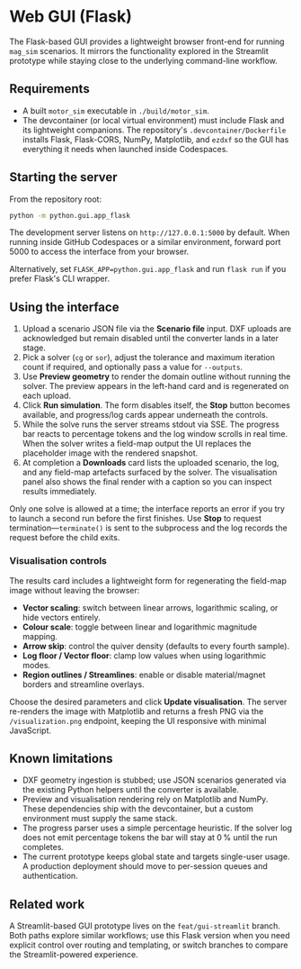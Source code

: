 # Web GUI (Flask)

The Flask-based GUI provides a lightweight browser front-end for running
`mag_sim` scenarios. It mirrors the functionality explored in the Streamlit
prototype while staying close to the underlying command-line workflow.

## Requirements

- A built `motor_sim` executable in `./build/motor_sim`.
- The devcontainer (or local virtual environment) must include Flask and its
  lightweight companions. The repository's `.devcontainer/Dockerfile` installs
  Flask, Flask-CORS, NumPy, Matplotlib, and `ezdxf` so the GUI has everything it
  needs when launched inside Codespaces.

## Starting the server

From the repository root:

```bash
python -m python.gui.app_flask
```

The development server listens on `http://127.0.0.1:5000` by default. When
running inside GitHub Codespaces or a similar environment, forward port 5000 to
access the interface from your browser.

Alternatively, set `FLASK_APP=python.gui.app_flask` and run `flask run` if you
prefer Flask's CLI wrapper.

## Using the interface

1. Upload a scenario JSON file via the **Scenario file** input. DXF uploads are
   acknowledged but remain disabled until the converter lands in a later stage.
2. Pick a solver (`cg` or `sor`), adjust the tolerance and maximum iteration
   count if required, and optionally pass a value for `--outputs`.
3. Use **Preview geometry** to render the domain outline without running the
   solver. The preview appears in the left-hand card and is regenerated on each
   upload.
4. Click **Run simulation**. The form disables itself, the **Stop** button
   becomes available, and progress/log cards appear underneath the controls.
5. While the solve runs the server streams stdout via SSE. The progress bar
   reacts to percentage tokens and the log window scrolls in real time. When the
   solver writes a field-map output the UI replaces the placeholder image with
   the rendered snapshot.
6. At completion a **Downloads** card lists the uploaded scenario, the log, and
   any field-map artefacts surfaced by the solver. The visualisation panel also
   shows the final render with a caption so you can inspect results immediately.

Only one solve is allowed at a time; the interface reports an error if you try
to launch a second run before the first finishes. Use **Stop** to request
termination—`terminate()` is sent to the subprocess and the log records the
request before the child exits.

### Visualisation controls

The results card includes a lightweight form for regenerating the field-map
image without leaving the browser:

- **Vector scaling**: switch between linear arrows, logarithmic scaling, or hide
  vectors entirely.
- **Colour scale**: toggle between linear and logarithmic magnitude mapping.
- **Arrow skip**: control the quiver density (defaults to every fourth sample).
- **Log floor / Vector floor**: clamp low values when using logarithmic modes.
- **Region outlines / Streamlines**: enable or disable material/magnet borders
  and streamline overlays.

Choose the desired parameters and click **Update visualisation**. The server
re-renders the image with Matplotlib and returns a fresh PNG via the
`/visualization.png` endpoint, keeping the UI responsive with minimal
JavaScript.

## Known limitations

- DXF geometry ingestion is stubbed; use JSON scenarios generated via the
  existing Python helpers until the converter is available.
- Preview and visualisation rendering rely on Matplotlib and NumPy. These
  dependencies ship with the devcontainer, but a custom environment must supply
  the same stack.
- The progress parser uses a simple percentage heuristic. If the solver log does
  not emit percentage tokens the bar will stay at 0 % until the run completes.
- The current prototype keeps global state and targets single-user usage. A
  production deployment should move to per-session queues and authentication.

## Related work

A Streamlit-based GUI prototype lives on the `feat/gui-streamlit` branch. Both
paths explore similar workflows; use this Flask version when you need explicit
control over routing and templating, or switch branches to compare the
Streamlit-powered experience.
